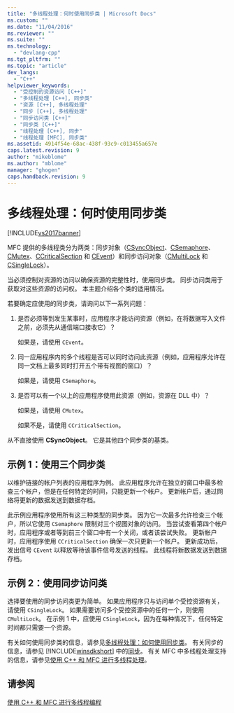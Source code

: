 ```yaml
---
title: "多线程处理：何时使用同步类 | Microsoft Docs"
ms.custom: ""
ms.date: "11/04/2016"
ms.reviewer: ""
ms.suite: ""
ms.technology: 
  - "devlang-cpp"
ms.tgt_pltfrm: ""
ms.topic: "article"
dev_langs: 
  - "C++"
helpviewer_keywords: 
  - "受控制的资源访问 [C++]"
  - "多线程处理 [C++], 同步类"
  - "资源 [C++], 多线程处理"
  - "同步 [C++], 多线程处理"
  - "同步访问类 [C++]"
  - "同步类 [C++]"
  - "线程处理 [C++], 同步"
  - "线程处理 [MFC], 同步类"
ms.assetid: 4914f54e-68ac-438f-93c9-c013455a657e
caps.latest.revision: 9
author: "mikeblome"
ms.author: "mblome"
manager: "ghogen"
caps.handback.revision: 9
---
```

# 多线程处理：何时使用同步类
[!INCLUDE[vs2017banner](../assembler/inline/includes/vs2017banner.md)]

MFC 提供的多线程类分为两类：同步对象（[CSyncObject](../mfc/reference/csyncobject-class.md)、[CSemaphore](../mfc/reference/csemaphore-class.md)、[CMutex](../mfc/reference/cmutex-class.md)、[CCriticalSection](../mfc/reference/ccriticalsection-class.md) 和 [CEvent](../mfc/reference/cevent-class.md)）和同步访问对象（[CMultiLock](../mfc/reference/cmultilock-class.md) 和 [CSingleLock](../mfc/reference/csinglelock-class.md)）。  
  
 当必须控制对资源的访问以确保资源的完整性时，使用同步类。  同步访问类用于获取对这些资源的访问权。  本主题介绍各个类的适用情况。  
  
 若要确定应使用的同步类，请询问以下一系列问题：  
  
1.  是否必须等到发生某事时，应用程序才能访问资源（例如，在将数据写入文件之前，必须先从通信端口接收它）？  
  
     如果是，请使用 `CEvent`。  
  
2.  同一应用程序内的多个线程是否可以同时访问此资源（例如，应用程序允许在同一文档上最多同时打开五个带有视图的窗口）？  
  
     如果是，请使用 `CSemaphore`。  
  
3.  是否可以有一个以上的应用程序使用此资源（例如，资源在 DLL 中）？  
  
     如果是，请使用 `CMutex`。  
  
     如果不是，请使用 `CCriticalSection`。  
  
 从不直接使用 **CSyncObject**。  它是其他四个同步类的基类。  
  
## 示例 1：使用三个同步类  
 以维护链接的帐户列表的应用程序为例。  此应用程序允许在独立的窗口中最多检查三个帐户，但是在任何特定的时间，只能更新一个帐户。  更新帐户后，通过网络将更新的数据发送到数据存档。  
  
 此示例应用程序使用所有这三种类型的同步类。  因为它一次最多允许检查三个帐户，所以它使用 `CSemaphore` 限制对三个视图对象的访问。  当尝试查看第四个帐户时，应用程序或者等到前三个窗口中有一个关闭，或者该尝试失败。  更新帐户时，应用程序使用 `CCriticalSection` 确保一次只更新一个帐户。  更新成功后，发出信号 `CEvent` 以释放等待该事件信号发送的线程。  此线程将新数据发送到数据存档。  
  
## 示例 2：使用同步访问类  
 选择要使用的同步访问类更为简单。  如果应用程序只与访问单个受控资源有关，请使用 `CSingleLock`。  如果需要访问多个受控资源中的任何一个，则使用 `CMultiLock`。  在示例 1 中，应使用 `CSingleLock`，因为在每种情况下，任何特定时间都只需要一个资源。  
  
 有关如何使用同步类的信息，请参见[多线程处理：如何使用同步类](../parallel/multithreading-how-to-use-the-synchronization-classes.md)。  有关同步的信息，请参见 [!INCLUDE[winsdkshort](../atl/reference/includes/winsdkshort_md.md)] 中的[同步](http://msdn.microsoft.com/library/windows/desktop/ms686353)。  有关 MFC 中多线程处理支持的信息，请参见[使用 C\+\+ 和 MFC 进行多线程处理](../parallel/multithreading-with-cpp-and-mfc.md)。  
  
## 请参阅  
 [使用 C\+\+ 和 MFC 进行多线程编程](../parallel/multithreading-with-cpp-and-mfc.md)